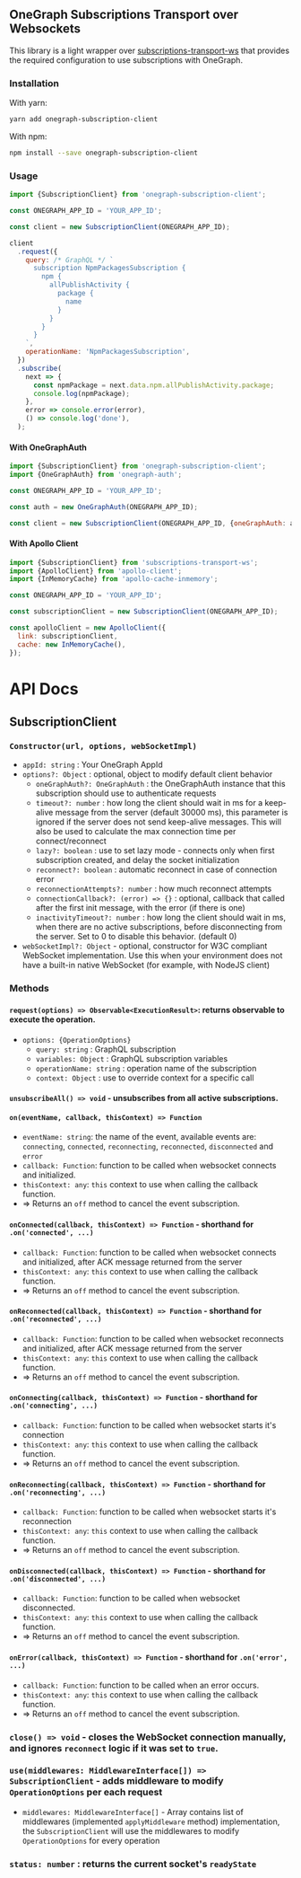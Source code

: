 ## OneGraph Subscriptions Transport over Websockets

This library is a light wrapper over [subscriptions-transport-ws](https://github.com/apollographql/subscriptions-transport-ws) that provides the required configuration to use subscriptions with OneGraph.

### Installation

With yarn:

```sh
yarn add onegraph-subscription-client
```

With npm:

```sh
npm install --save onegraph-subscription-client
```

### Usage

```javascript
import {SubscriptionClient} from 'onegraph-subscription-client';

const ONEGRAPH_APP_ID = 'YOUR_APP_ID';

const client = new SubscriptionClient(ONEGRAPH_APP_ID);

client
  .request({
    query: /* GraphQL */ `
      subscription NpmPackagesSubscription {
        npm {
          allPublishActivity {
            package {
              name
            }
          }
        }
      }
    `,
    operationName: 'NpmPackagesSubscription',
  })
  .subscribe(
    next => {
      const npmPackage = next.data.npm.allPublishActivity.package;
      console.log(npmPackage);
    },
    error => console.error(error),
    () => console.log('done'),
  );
```

#### With OneGraphAuth

```javascript
import {SubscriptionClient} from 'onegraph-subscription-client';
import {OneGraphAuth} from 'onegraph-auth';

const ONEGRAPH_APP_ID = 'YOUR_APP_ID';

const auth = new OneGraphAuth(ONEGRAPH_APP_ID);

const client = new SubscriptionClient(ONEGRAPH_APP_ID, {oneGraphAuth: auth});

```

#### With Apollo Client

```javascript
import {SubscriptionClient} from 'subscriptions-transport-ws';
import {ApolloClient} from 'apollo-client';
import {InMemoryCache} from 'apollo-cache-inmemory';

const ONEGRAPH_APP_ID = 'YOUR_APP_ID';

const subscriptionClient = new SubscriptionClient(ONEGRAPH_APP_ID);

const apolloClient = new ApolloClient({
  link: subscriptionClient,
  cache: new InMemoryCache(),
});
```

# API Docs

## SubscriptionClient

### `Constructor(url, options, webSocketImpl)`

- `appId: string` : Your OneGraph AppId
- `options?: Object` : optional, object to modify default client behavior
  - `oneGraphAuth?: OneGraphAuth` : the OneGraphAuth instance that this subscription should use to authenticate requests
  - `timeout?: number` : how long the client should wait in ms for a keep-alive message from the server (default 30000 ms), this parameter is ignored if the server does not send keep-alive messages. This will also be used to calculate the max connection time per connect/reconnect
  - `lazy?: boolean` : use to set lazy mode - connects only when first subscription created, and delay the socket initialization
  - `reconnect?: boolean` : automatic reconnect in case of connection error
  - `reconnectionAttempts?: number` : how much reconnect attempts
  - `connectionCallback?: (error) => {}` : optional, callback that called after the first init message, with the error (if there is one)
  - `inactivityTimeout?: number` : how long the client should wait in ms, when there are no active subscriptions, before disconnecting from the server. Set to 0 to disable this behavior. (default 0)
- `webSocketImpl?: Object` - optional, constructor for W3C compliant WebSocket implementation. Use this when your environment does not have a built-in native WebSocket (for example, with NodeJS client)

### Methods

#### `request(options) => Observable<ExecutionResult>`: returns observable to execute the operation.

- `options: {OperationOptions}`
  - `query: string` : GraphQL subscription
  - `variables: Object` : GraphQL subscription variables
  - `operationName: string` : operation name of the subscription
  - `context: Object` : use to override context for a specific call

#### `unsubscribeAll() => void` - unsubscribes from all active subscriptions.

#### `on(eventName, callback, thisContext) => Function`

- `eventName: string`: the name of the event, available events are: `connecting`, `connected`, `reconnecting`, `reconnected`, `disconnected` and `error`
- `callback: Function`: function to be called when websocket connects and initialized.
- `thisContext: any`: `this` context to use when calling the callback function.
- => Returns an `off` method to cancel the event subscription.

#### `onConnected(callback, thisContext) => Function` - shorthand for `.on('connected', ...)`

- `callback: Function`: function to be called when websocket connects and initialized, after ACK message returned from the server
- `thisContext: any`: `this` context to use when calling the callback function.
- => Returns an `off` method to cancel the event subscription.

#### `onReconnected(callback, thisContext) => Function` - shorthand for `.on('reconnected', ...)`

- `callback: Function`: function to be called when websocket reconnects and initialized, after ACK message returned from the server
- `thisContext: any`: `this` context to use when calling the callback function.
- => Returns an `off` method to cancel the event subscription.

#### `onConnecting(callback, thisContext) => Function` - shorthand for `.on('connecting', ...)`

- `callback: Function`: function to be called when websocket starts it's connection
- `thisContext: any`: `this` context to use when calling the callback function.
- => Returns an `off` method to cancel the event subscription.

#### `onReconnecting(callback, thisContext) => Function` - shorthand for `.on('reconnecting', ...)`

- `callback: Function`: function to be called when websocket starts it's reconnection
- `thisContext: any`: `this` context to use when calling the callback function.
- => Returns an `off` method to cancel the event subscription.

#### `onDisconnected(callback, thisContext) => Function` - shorthand for `.on('disconnected', ...)`

- `callback: Function`: function to be called when websocket disconnected.
- `thisContext: any`: `this` context to use when calling the callback function.
- => Returns an `off` method to cancel the event subscription.

#### `onError(callback, thisContext) => Function` - shorthand for `.on('error', ...)`

- `callback: Function`: function to be called when an error occurs.
- `thisContext: any`: `this` context to use when calling the callback function.
- => Returns an `off` method to cancel the event subscription.

### `close() => void` - closes the WebSocket connection manually, and ignores `reconnect` logic if it was set to `true`.

### `use(middlewares: MiddlewareInterface[]) => SubscriptionClient` - adds middleware to modify `OperationOptions` per each request

- `middlewares: MiddlewareInterface[]` - Array contains list of middlewares (implemented `applyMiddleware` method) implementation, the `SubscriptionClient` will use the middlewares to modify `OperationOptions` for every operation

### `status: number` : returns the current socket's `readyState`

